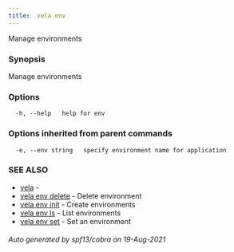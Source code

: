 ```yaml
---
title:  vela env
---
```


Manage environments

### Synopsis

Manage environments

### Options

```
  -h, --help   help for env
```

### Options inherited from parent commands

```
  -e, --env string   specify environment name for application
```

### SEE ALSO

* [vela](vela)	 - 
* [vela env delete](vela_env_delete)	 - Delete environment
* [vela env init](vela_env_init)	 - Create environments
* [vela env ls](vela_env_ls)	 - List environments
* [vela env set](vela_env_set)	 - Set an environment

###### Auto generated by spf13/cobra on 19-Aug-2021

